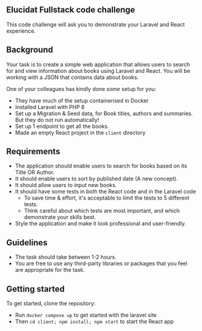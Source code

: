 
## Elucidat Fullstack code challenge

This code challenge will ask you to demonstrate your Laravel and React experience.

## Background
Your task is to create a simple web application that allows users to search for and view information about books using Laravel and React. You will be working with a JSON that contains data about books.

One of your colleagues has kindly done *some* setup for you:
- They have much of the setup containerised in Docker
- Installed Laravel with PHP 8
- Set up a Migration & Seed data, for Book titles, authors and summaries. But they do not run automatically!
- Set up 1 endpoint to get all the books.
- Made an empty React project in the `client` directory

## Requirements

- The application should enable users to search for books based on its Title OR Author.
- It should enable users to sort by published date (A new concept).
- It should allow users to input new books.
- It should have some tests in both the React code and in the Laravel code
    - To save time & effort, it's acceptable to limit the tests to 5 different tests.
    - Think careful about which tests are most important, and which demonstrate your skills best.
- Style the application and make it look professional and user-friendly.

## Guidelines
- The task should take between 1-2 hours.
- You are free to use any third-party libraries or packages that you feel are appropriate for the task.

## Getting started
To get started, clone the repository:
- Run `docker compose up` to get started with the laravel site
- Then `cd client; npm install; npm start` to start the React app
